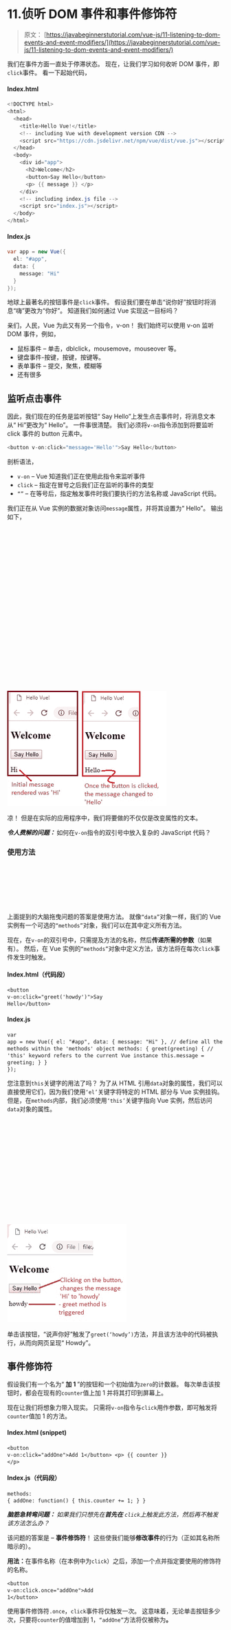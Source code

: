 # 11.侦听 DOM 事件和事件修饰符

> 原文： [https://javabeginnerstutorial.com/vue-js/11-listening-to-dom-events-and-event-modifiers/](https://javabeginnerstutorial.com/vue-js/11-listening-to-dom-events-and-event-modifiers/)

我们在事件方面一直处于停滞状态。 现在，让我们学习如何收听 DOM 事件，即`click`事件。 看一下起始代码，

#### Index.html

```java
<!DOCTYPE html>
<html>
  <head>
    <title>Hello Vue!</title>
    <!-- including Vue with development version CDN -->
    <script src="https://cdn.jsdelivr.net/npm/vue/dist/vue.js"></script>
  </head>
  <body>
    <div id="app">
      <h2>Welcome</h2>
      <button>Say Hello</button>
      <p> {{ message }} </p>
    </div>
    <!-- including index.js file -->
    <script src="index.js"></script>
  </body>
</html>
```

#### Index.js

```java
var app = new Vue({
  el: "#app",
  data: {
    message: "Hi"
  }
});
```

地球上最著名的按钮事件是`click`事件。 假设我们要在单击“说你好”按钮时将消息“嗨”更改为“你好”。 知道我们如何通过 Vue 实现这一目标吗？

亲们，人民，Vue 为此又有另一个指令，v-on！ 我们始终可以使用 v-on 监听 DOM 事件，例如，

*   鼠标事件 – 单击，dblclick，mousemove，mouseover 等。
*   键盘事件-按键，按键，按键等。
*   表单事件 – 提交，聚焦，模糊等
*   还有很多

## 监听点击事件

因此，我们现在的任务是监听按钮“ Say Hello”上发生点击事件时，将消息文本从“ Hi”更改为“ Hello”。 一件事很清楚。 我们必须将`v-on`指令添加到将要监听 click 事件的 button 元素中。

```java
<button v-on:click="message='Hello'">Say Hello</button>
```

剖析语法，

*   `v-on` – Vue 知道我们正在使用此指令来监听事件
*   `click` – 指定在冒号之后我们正在监听的事件的类型
*   `“”` – 在等号后，指定触发事件时我们要执行的方法名称或 JavaScript 代码。

我们正在从 Vue 实例的数据对象访问`message`属性，并将其设置为“ Hello”。 输出如下，

![click event](data:image/svg+xml,%3Csvg%20xmlns='http://www.w3.org/2000/svg'%20viewBox='0%200%20371%20267'%3E%3C/svg%3E)

<noscript><img alt="click event" class="alignnone size-full wp-image-14127" height="267" src="img/8d4cd9791d942ea8222e5da810bcf76c.png" width="371"/><p>凉！ 但是在实际的应用程序中，我们将要做的不仅仅是改变属性的文本。</p><p><strong> <em>令人费解的问题：</em> </strong>如何在<code>v-on</code>指令的双引号中放入复杂的 JavaScript 代码？</p><h3>使用方法</h3><p><span class="ezoic-adpicker-ad" id="ezoic-pub-ad-placeholder-124"> </span> <span class="ezoic-ad box-4 adtester-container adtester-container-124" data-ez-name="javabeginnerstutorial_com-box-4" style="display:block !important;float:none;margin-bottom:2px !important;margin-left:0px !important;margin-right:0px !important;margin-top:2px !important;min-height:110px;min-width:728px;text-align:center !important;"> <span class="ezoic-ad" ezah="90" ezaw="728" id="div-gpt-ad-javabeginnerstutorial_com-box-4-0" style="position:relative;z-index:0;display:inline-block;min-height:90px;min-width:728px;"> </span> </span>上面提到的大脑拖曳问题的答案是使用方法。 就像<code>“data”</code>对象一样，我们的 Vue 实例有一个可选的<code>“methods”</code>对象，我们可以在其中定义所有方法。</p><p>现在，在<code>v-on</code>的双引号中，只需提及方法的名称，然后<strong>传递所需的参数</strong>（如果有）。 然后，在 Vue 实例的<code>“methods”</code>对象中定义方法，该方法将在每次<code>click</code>事件发生时触发。</p><h4>Index.html（代码段）</h4><pre><code class="language-html">&lt;button v-on:click="greet('howdy')"&gt;Say Hello&lt;/button&gt;</code></pre><h4>Index.js</h4><pre><code class="language-javascript">var app = new Vue({ el: "#app", data: { message: "Hi" }, // define all the methods within the 'methods' object methods: { greet(greeting) { // 'this' keyword refers to the current Vue instance this.message = greeting; } } });</code></pre><p>您注意到<code>this</code>关键字的用法了吗？ 为了从 HTML 引用<code>data</code>对象的属性，我们可以直接使用它们，因为我们使用<code>‘el’</code>关键字将特定的 HTML 部分与 Vue 实例挂钩。 但是，在<code>methods</code>内部，我们必须使用<code>‘this’</code>关键字指向 Vue 实例，然后访问<code>data</code>对象的属性。</p><p><img alt="click event with method" class="alignnone size-full wp-image-14125" data-lazy-src="https://javabeginnerstutorial.com/wp-content/uploads/2018/11/2_click-with-method.jpg" height="227" src="data:image/svg+xml,%3Csvg%20xmlns='http://www.w3.org/2000/svg'%20viewBox='0%200%20277%20227'%3E%3C/svg%3E" width="277"/></p><noscript><img alt="click event with method" class="alignnone size-full wp-image-14125" height="227" src="img/4226a5eb01a26b79a17a0465adc3b6af.png" width="277"/><p>单击该按钮，“说声你好”触发了<code>greet(‘howdy’)</code>方法，并且该方法中的代码被执行，从而向网页呈现“ Howdy”。</p><h2>事件修饰符</h2><p>假设我们有一个名为“ <strong>加 1 </strong>”的按钮和一个初始值为<code>zero</code>的计数器。 每次单击该按钮时，都会在现有的<code>counter</code>值上加 1 并将其打印到屏幕上。</p><p>现在让我们将想象力带入现实。 只需将<code>v-on</code>指令与<code>click</code>用作参数，即可触发将<code>counter</code>值加 1 的方法。</p><h4>Index.html (snippet)</h4><pre><code class="language-html">&lt;button v-on:click="addOne"&gt;Add 1&lt;/button&gt; &lt;p&gt; {{ counter }} &lt;/p&gt;</code></pre><h4>Index.js（代码段）</h4><pre><code class="language-javascript">methods: { addOne: function() { this.counter += 1; } }</code></pre><p><strong> <em>脑筋急转弯问题：</em> </strong> <em>如果我们只想先在<strong>首先在</strong> <code>click</code>上触发此方法，然后再不触发该方法怎么办？ </em></p><p>该问题的答案是 – <strong>事件修饰符</strong>！ 这些使我们能够<strong>修改事件</strong>的行为（正如其名称所暗示的）。</p><p><strong>用法：</strong>在事件名称（在本例中为<code>click</code>）之后，添加一个点并指定要使用的修饰符的名称。</p><pre><code class="language-html">&lt;button v-on:click.once="addOne"&gt;Add 1&lt;/button&gt;</code></pre><p>使用事件修饰符<code>.once</code>，<code>click</code>事件将仅触发一次。 这意味着，无论单击按钮多少次，只要将<code>counter</code>的值增加到 1，<code>“addOne”</code>方法将仅被称为<strong>。</strong></p><p><img alt=".once event modifier" class="alignnone size-full wp-image-14126" data-lazy-src="https://javabeginnerstutorial.com/wp-content/uploads/2018/11/3_modifier-.once_-1.jpg" height="413" src="data:image/svg+xml,%3Csvg%20xmlns='http://www.w3.org/2000/svg'%20viewBox='0%200%20415%20413'%3E%3C/svg%3E" width="415"/></p><noscript><img alt=".once event modifier" class="alignnone size-full wp-image-14126" height="413" src="img/ecfa020fb75663bf3465034cc7d2100a.png" width="415"/><p>同样，其他可用的事件修饰符是</p><li>。停</li><li>。避免</li><li>。捕获</li><li>。自</li><li>。一旦</li><li>。被动</li><p>最常用的修饰符是<code>.stop</code>和<code>.prevent</code>，它们称为众所周知的<code>event.stopPropagation()</code>和<code>event.preventDefault()</code>方法。 这些是<a href="https://www.w3schools.com/jsref/obj_event.asp">本机事件对象</a>随附的方法。 这里与 Vue 无关。 Vue.js 只是提供了一种简单的方法，借助修饰符来处理此类常见事件详细信息，而不是在 Vue 实例的方法中显式指定这些事件方法（例如<code>event.preventDefault()</code>来取消事件）。</p><h3><strong>两个最常用修改器的快速刷新：</strong></h3><p>根据<code>stopPropagation()</code>事件方法，<code>.stop</code>修饰符将进一步停止事件的传播。</p><p>根据<code>preventDefault()</code>方法，<code>.prevent</code>修饰符将防止发生默认操作。 <code>.prevent</code>的最佳示例是将其与<code>Submit</code>按钮一起使用，以便触发提交事件时，它不会重新加载页面。</p><h3><strong>链接修饰符</strong></h3><p><em>警告：一开始可能会有些弯腰！ </em></p><p>Vue 让我们像这样，将这些修饰符一个接一个地链接，</p><pre><code class="language-html">v-on:click.self.prevent</code></pre><p>链接的<strong>顺序非常重要。 因为与每个修饰符相关的代码是按相同顺序生成的。</strong></p><p>例如，</p><pre><code class="language-html">&lt;a href="https://vuejs.org/" v-on:click.self.prevent target="_blank"&gt;Open Vue &lt;p&gt;Click me now&lt;/p&gt; &lt;/a&gt;</code></pre><p>使用<code>v-on:click.self.prevent</code>仅会阻止单击<code>&lt;a&gt;</code>元素本身，而不是单击其<code>child</code>元素。 好吧，我听到你说“请用英语”！ 换句话说，这意味着</p><li>单击<code>&lt;a&gt;</code>标签的<strong>“打开 Vue” </strong>将阻止打开<code>vuejs.org</code>页面</li><li>单击<strong>标签上的“立即单击我” </strong>，将在新标签中打开<code>vuejs.org</code>官方页面</li><p>相反，如果我们将链接修饰符的顺序更改为<code>v-on:click.prevent.self</code>，则将防止发生所有单击事件。</p><pre><code class="language-html">&lt;a href="https://vuejs.org/" v-on:click.prevent.self target="_blank"&gt;Open Vue &lt;p&gt;Click me now&lt;/p&gt; &lt;/a&gt;</code></pre><p>单击<code>&lt;a&gt;</code>的<strong>“打开 Vue” </strong>和<code>&lt;p&gt;</code>的<strong>“立即单击我” </strong>都不会打开<code>vuejs.org</code>（换句话说，它无法打开 ）。</p><p>现在，让我们看一下到目前为止处理的完整代码，</p><p>index.html</p><pre><code class="language-html">&lt;!DOCTYPE html&gt; &lt;html&gt; &lt;head&gt; &lt;title&gt;Hello Vue!&lt;/title&gt; &lt;!-- including Vue with development version CDN --&gt; &lt;script src="https://cdn.jsdelivr.net/npm/vue/dist/vue.js"&gt;&lt;/script&gt; &lt;/head&gt; &lt;body&gt; &lt;div id="app"&gt; &lt;h2&gt;Welcome&lt;/h2&gt; &lt;!-- Listening to click event with v-on directive --&gt; &lt;button v-on:click="greet('howdy')"&gt;Say Hello&lt;/button&gt; &lt;p&gt; {{ message }} &lt;/p&gt; &lt;h2&gt;Event Modifiers&lt;/h2&gt; &lt;!-- Using .once to modify click event --&gt; &lt;button v-on:click.once="addOne"&gt;Add 1&lt;/button&gt; &lt;p&gt; {{ counter }} &lt;/p&gt; &lt;!-- chaining event modifiers --&gt; &lt;a href="https://vuejs.org/" v-on:click.prevent.self target="_blank"&gt;Open Vue &lt;p&gt;Click me now&lt;/p&gt; &lt;/a&gt; &lt;/div&gt; &lt;!-- including index.js file --&gt; &lt;script src="index.js"&gt;&lt;/script&gt; &lt;/body&gt; &lt;/html&gt;</code></pre><p>index.js</p><pre><code class="language-javascript">var app = new Vue({ el: "#app", data: { message: "Hi", counter: 0 }, // define all the methods within the 'methods' object methods: { greet(greeting) { // 'this' keyword refers to the current Vue instance this.message = greeting; }, // another way to define methods before es6 addOne: function() { this.counter += 1; } } });</code></pre><p>我知道今天有很多事情要消化。 上面讨论的所有代码以及不言自明的注释在<a href="https://github.com/JBTAdmin/vuejs"> GitHub 存储库</a>中可用。 慢慢来，我很快就会回来讨论键盘和其他鼠标 DOM 事件。</p><p>祝你有个美好的一天！</p><div class="sticky-nav" style="font-size: 15px;"><div class="sticky-nav-image"></div><div class="sticky-nav-holder"><div class="sticky-nav_item"><h6 class="heading-sm">下一篇文章</h6></div><h5 class="sticky-nav_heading " style="font-size: 15px;"><a href="https://javabeginnerstutorial.com/vue-js/12-listening-to-keyboard-and-mouse-events/" title="12\. Listening to keyboard and mouse events"> 12.侦听键盘和鼠标事件</a></h5></div></div> </body> </html></noscript>
